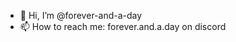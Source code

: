 - 👋 Hi, I’m @forever-and-a-day
- 📫 How to reach me: forever.and.a.day on discord

<!---
forever-and-a-day/forever-and-a-day is a ✨ special ✨ repository because its `README.md` (this file) appears on your GitHub profile.
You can click the Preview link to take a look at your changes.
--->
